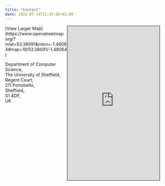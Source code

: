 ```yaml
---
title: "Contact"
date: 2022-07-14T11:35:02+01:00
---
```


<iframe scrolling="no" marginheight="0" marginwidth="0" src="https://www.openstreetmap.org/export/embed.html?bbox=-1.483181118965149%2C53.37988060246173%2C-1.478090286254883%2C53.38193169636577&amp;layer=mapnik&amp;marker=53.380906161763626%2C-1.4806357026100159" style="border: 1px solid black; height: 500px; float: right"></iframe>
[View Larger Map](https://www.openstreetmap.org/?mlat=53.38091&amp;mlon=-1.48064#map=19/53.38091/-1.48064)


Department of Computer Science,  
The University of Sheffield,  
Regent Court,  
211 Portobello,  
Sheffield,  
S1 4DP,  
UK
